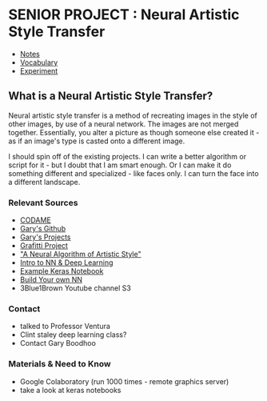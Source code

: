 # SENIOR PROJECT : Neural Artistic Style Transfer

* [Notes](./notes.md)
* [Vocabulary](./vocab.md)
* [Experiment](./experiment.md)

## What is a Neural Artistic Style Transfer?

Neural artistic style transfer is a method of recreating images in the style of other images, by use of a neural network. The images are not merged together. Essentially, you alter a picture as though someone else created it - as if an image's type is casted onto a different image. 

I should spin off of the existing projects. I can write a better algorithm or script for it - but I doubt that I am smart enough. Or I can make it do something different and specialized - like faces only. I can turn the face into a different landscape.

### Relevant Sources
* [CODAME](http://codame.com/events/workshop-visual-strategies-for-neural-artistic-style-transfer)
* [Gary's Github](https://github.com/skinjester/visual-strategies/wiki)
* [Gary's Projects](https://www.deepdreamvisionquest.com/)
* [Grafitti Project](https://medium.com/s/story/digital-processes-inspiring-analog-paintings-a358eb7801a0)
* ["A Neural Algorithm of Artistic Style"](https://arxiv.org/abs/1508.06576)
* [Intro to NN & Deep Learning](https://skymind.ai/wiki/neural-network)
* [Example Keras Notebook](https://github.com/kenophobio/keras-example-notebook)
* [Build Your own NN](https://towardsdatascience.com/how-to-build-your-own-neural-network-from-scratch-in-python-68998a08e4f6)
* 3Blue1Brown Youtube channel S3

### Contact
* talked to Professor Ventura
* Clint staley deep learning class?
* Contact Gary Boodhoo

### Materials & Need to Know
* Google Colaboratory (run 1000 times - remote graphics server)
* take a look at keras notebooks
